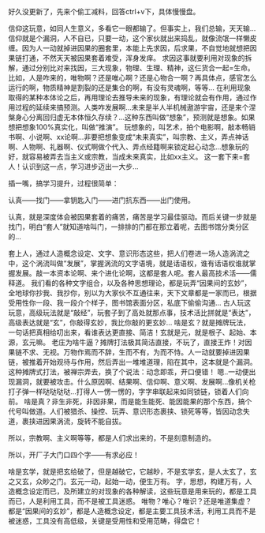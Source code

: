 好久没更新了，先来个偷工减料，回答ctrl+v下，具体慢慢盘。

信仰这玩意，如同人生意义，多看它一眼都输了。但事实上，我们总输，天天输...
信仰就是个漏洞，人不自已，只要一动，这个家伙就出来捣乱，就像流氓一样懒皮缠。因为人一动就掉进因果的圈套里，本能上先求因，后求果，不自觉地就想把因果链打通，不然天天被因果套着难受，浑身发痒。
求因这事就要利用对现象的拆解，通过分别比对来找因，三大现象，物理、生理、精神，这仨货合一起=生命。比如，人是咋来的，唯物啊？还是唯心啊？还是心物合一啊？再具体点，感官怎么运行的啊，物质精神是割裂的还是集合的啊，有没有灵魂啊，等等...
在利用现象取得的某种本体论之后，再用理论去推导未来的现象，有理论就会有作用，通过作用过程的延续来搞预测。人类咋发展啊...未来是半人半机械遨游宇宙，还是来个涅槃身心分离回归虚无本体恒久存续？...这种东西叫做“想象”，预测就是想象。如果想把想象100%真实化，叫做“推演”。
玩想象的，叫艺术，拍个电影啊，敲本畅销书啊、小说啊、xx论啊...非要把想象变成“未来真实”，叫宗教、主义，弄点神话啊、人物啊、礼器啊、仪式啊做个代入、弄点经籍啊来锁定起心动念...想象玩的好，就容易被弄去当主义或宗教，当成未来真实，比如xx主义。 这一套下来=套人！认识到这一点，学习进步迈出一大步...

插一嘴，搞学习提升，过程很简单：

认真——找门——拿钥匙入门——进门抗东西——出门使用。

认真，就是深度体会被因果套着的痛苦，痛苦是学习最佳驱动。而后关键一步就是找门，明白“套人”就知道啥叫门，一排排的门都在那立着呢，去图书馆分类分区的...

套上人，通过人造概念设定、文字、意识形态这些，把人们卷进一场人造涡流之中，这个涡流叫做“发展”，掌握涡流的文字语境，就是话语权，谁有话语权谁就掌握发展。敲一本资本论啊、来个进化论啊，这都是套人呢。套人最高技术活——儒释道。
我们看的各种文字组合，以及各种思想理论，都是玩弄“因果间的玄妙”，全地球你抄我、我抄你，别以为大家伙不互通往来，天下文章都是一家而已，根据受用性你一段、我一段介个样子，图书馆表面分区，私底下偷偷沟通...
古人玩这玩意，高级玩法就是“敲经”，玩套子到了高处就那点事，技术活比拼就是“表达”，高级表达就是“玄”，你敲得玄妙，我比你敲的更玄妙...
啥是玄？就是摊牌玩法，一句话把真相给叨出来，看谁表达更直接、简洁！玄就是元，就是根子、起始、本源，玄元嘛。 老庄为啥牛逼？摊牌打法极其简洁直接，不玩了，直接王炸！对因果链不求、无视。万物作焉而不辞，生而不有，为而不恃。人一动就要掉进因果链，被推着开始观待与作用，然后弄出一堆堆道理，陷在其中，这本就是个漏洞。
这种摊牌式打法，被禅宗弄去，换了个说法：动念即乖，开口便错！
嗯..一动便出现漏洞，就要被攻击。什么原因啊、结果啊、信仰啊、意义啊、发展啊...像机关枪打子弹一样哒哒哒哒...打得人一愣一愣的，字字串联起来如同锁链，锁着人们向前。
啥是真？非生非死，非因非果，而是能生能死、能因能果的那个东西，搞个代号叫做道。人们被猎杀、操控、玩弄、意识形态裹挟、锁死等等，皆因动念失道，裹挟进因果涡流，旋转不能自拔。

所以，宗教啊、主义啊等等，都是人们求出来的，不是刻意制造的。

所以，开厂子大门口四个字——有求必应！



啥是玄学，就是把玄给破了，但是越破它，它越眇，不是玄学玄，是人太玄了，玄之又玄，众眇之门。玄元一动，起始一动，便生万有。
字，思想，构建万有，人造概念设定而已，及所建立的对现象的各种解读，这些玩意是用来玩的，都是工具而已，人是利用工具，而不是被工具迷惑。
唯物？唯心？唯识？还是唯道集虚？都是“因果间的玄妙”，都是人造概念设定，都是主要工具技术活，利用工具而不是被迷惑，工具没有高低级，关键是受用性和受用范畴，得盘它！